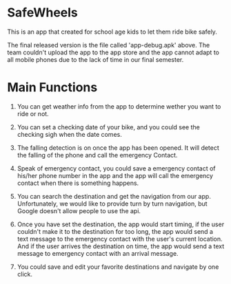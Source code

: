 # SafeWheels
 
This is an app that created for school age kids to let them ride bike safely.

The final released version is the file called 'app-debug.apk' above. The team couldn't upload the app to the app store and the app cannot adapt to all mobile phones due to the lack of time in our final semester.

# Main Functions

1. You can get weather info from the app to determine wether you want to ride or not.

2. You can set a checking date of your bike, and you could see the checking sigh when the date comes.

3. The falling detection is on once the app has been opened. It will detect the falling of the phone and call the emergency Contact.

4. Speak of emergency contact, you could save a emergency contact of his/her phone number in the app and the app will call the emergency contact when there is something happens.

5. You can search the destination and get the navigation from our app. Unfortunately, we would like to provide turn by turn navigation, but Google doesn't allow people to use the api.

6. Once you have set the destination, the app would start timing, if the user couldn't make it to the destination for too long, the app would send a text message to the emergency contact with the user's current location. And if the user arrives the destination on time, the app would send a text message to emergency contact with an arrival message.

7. You could save and edit your favorite destinations and navigate by one click.
